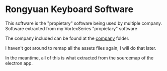 # Rongyuan Keyboard Software

This software is the "propietary" software being used by multiple company. Software extracted from my VortexSeries "propietary" software

The company included can be found at the [company](company) folder.

I haven't got around to remap all the assets files again, I will do that later.

In the meantime, all of this is what extracted from the sourcemap of the electron app.

